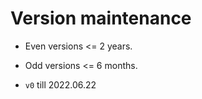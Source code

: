 # Version maintenance

- Even versions <= 2 years.
- Odd versions <= 6 months.

- `v0` till 2022.06.22
